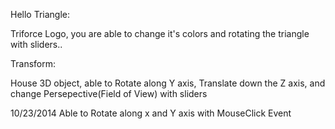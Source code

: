 Hello Triangle:

Triforce Logo, you are able to change it's colors and  rotating the triangle with sliders..


Transform:

House 3D object, able to Rotate along Y axis, Translate down the Z axis, and change Persepective(Field of View) with  sliders

10/23/2014 Able to Rotate along x and Y axis with MouseClick Event
